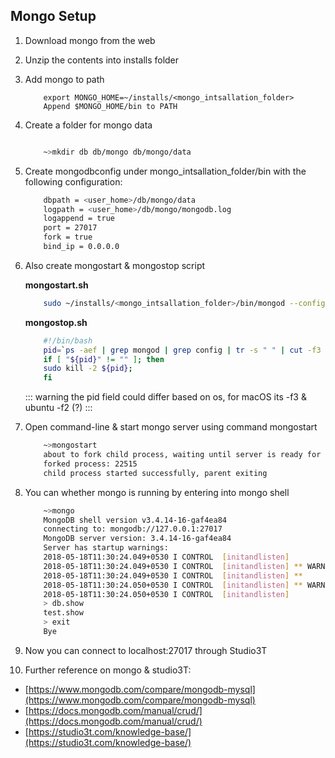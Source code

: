 

## Mongo Setup




1.	Download mongo from the web 
2.	Unzip the contents into installs folder
3.	Add mongo to path

	```
		export MONGO_HOME=~/installs/<mongo_intsallation_folder>
		Append $MONGO_HOME/bin to PATH
	```
4.	Create a folder for mongo data


	```bash

		~>mkdir db db/mongo db/mongo/data
	```
5.	Create mongodbconfig under mongo_intsallation_folder/bin with the following configuration:

	```bash
		dbpath = <user_home>/db/mongo/data
		logpath = <user_home>/db/mongo/mongodb.log
		logappend = true
		port = 27017
		fork = true
		bind_ip = 0.0.0.0
	```
6.	Also create mongostart & mongostop script

	
	**mongostart.sh**
	```bash
		sudo ~/installs/<mongo_intsallation_folder>/bin/mongod --config ~/installs/<mongo_intsallation_folder>/bin/mongodbconfig
	```
	**mongostop.sh**
	```bash
		#!/bin/bash
		pid=`ps -aef | grep mongod | grep config | tr -s " " | cut -f3 -d " "`;
		if [ "${pid}" != "" ]; then
		sudo kill -2 ${pid};
		fi
	```
	::: warning
	  the pid field could differ based on os, for macOS its -f3 & ubuntu -f2 (?)
	:::

7.	Open command-line & start mongo server using command mongostart

	```bash
		~>mongostart
		about to fork child process, waiting until server is ready for connections.
		forked process: 22515
		child process started successfully, parent exiting
	```
8.	You can whether mongo is running by entering into mongo shell
	
	```bash
		~>mongo
		MongoDB shell version v3.4.14-16-gaf4ea84
		connecting to: mongodb://127.0.0.1:27017
		MongoDB server version: 3.4.14-16-gaf4ea84
		Server has startup warnings:
		2018-05-18T11:30:24.049+0530 I CONTROL  [initandlisten]
		2018-05-18T11:30:24.049+0530 I CONTROL  [initandlisten] ** WARNING: Access control is not enabled for the database.
		2018-05-18T11:30:24.049+0530 I CONTROL  [initandlisten] **          Read and write access to data and configuration is unrestricted.
		2018-05-18T11:30:24.050+0530 I CONTROL  [initandlisten] ** WARNING: You are running this process as the root user, which is not recommended.
		2018-05-18T11:30:24.050+0530 I CONTROL  [initandlisten]
		> db.show
		test.show
		> exit
		Bye
	```
9.	Now you can connect to localhost:27017 through Studio3T
10.	Further reference on mongo & studio3T:

+	[https://www.mongodb.com/compare/mongodb-mysql](https://www.mongodb.com/compare/mongodb-mysql)
+	[https://docs.mongodb.com/manual/crud/](https://docs.mongodb.com/manual/crud/)
+	[https://studio3t.com/knowledge-base/](https://studio3t.com/knowledge-base/)






